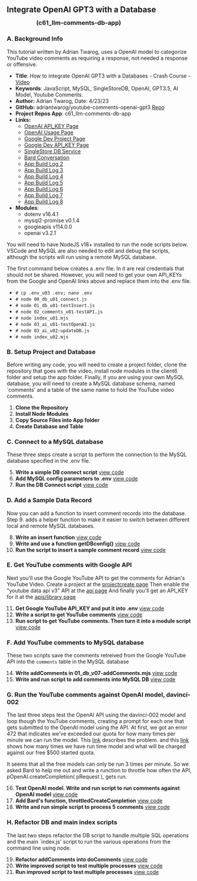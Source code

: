 
## Integrate OpenAI GPT3 with a Database
### <div style="margin-top: -10px; margin-left: 80px;">(c61_llm-comments-db-app)</div>

### A. Background Info

This tutorial written by Adrian Twarog, uses a OpenAI model to categorize YouTube video comments as
requiring a response, not needed a response or offensive. 

 - **Title**: How to integrate OpenAI GPT3 with a Databases - Crash Course - [Video](https://www.youtube.com/watch?v=N4nX_rTwKx4) 
 - **Keywords**: JavaScript, MySQL, SingleStoreDB, OpenAI, GPT3.5, AI Model, Youtube Comments. 
 - **Author:** Adrian Twarog, Date: 4/23/23 
 - **GitHub:** adriantwarog/youtube-comments-openai-gpt3 [Repo](https://github.com/adriantwarog/youtube-comments-openai-gpt3.git)
 - **Project Repos App**: c61_llm-comments-db-app
 - **Links:** 
    - [OpenAI API_KEY Page](https://platform.openai.com/api-keys)   
    - [OpenAI Usage Page](https://platform.openai.com/usage)   
    - [Google Dev Project Page](https://console.cloud.google.com/apis/welcome?project=)   
    - [Google Dev API_KEY Page](https://console.cloud.google.com/apis/credentials?project=)   
    - [SingleStore DB Service](https://www.singlestore.com/cloud-trial/)
    - [Bard Conversation](https://g.co/bard/share/6f48fe97c585)
    - [App Build Log 2](docs/setup/d61_llm-comments-db-app/d61-01_build-log.md)
    - [App Build Log 3](/docs/setup/d61_llm-comments-db-app/d61-01_build-log.md)
    - [App Build Log 4](./docs/setup/d61_llm-comments-db-app/d61-01_build-log.md)
    - [App Build Log 5](setup/d61_llm-comments-db-app/d61-01_build-log.md)
    - [App Build Log 6](./setup/d61_llm-comments-db-app/d61-01_build-log.md)
    - [App Build Log 7](d61_llm-comments-db-app/d61-01_build-log.md)
    - [App Build Log 8](./d61_llm-comments-db-app/d61-01_build-log.md)
 - **Modules**:  
   - dotenv v16.4.1
   - mysql2-promise v0.1.4
   - googleapis v114.0.0
   - openai v3.2.1

You will need to have NodeJS v18+ installed to run the node scripts below. VSCode and MySQL are also needed
to edit and debug the scripts, although the scripts will run using a remote MySQL database. 

The first command below creates a .env file.  In it are real credentials that should not be shared.  However,
you will need to get your own API_KEYs from the Google and OpenAI links above and replace them into the .env file. 

- `# cp .env_u03 .env; nano .env`
- `# node 00_db_u01_connect.js`
- `# node 01_db_u01-testInsert.js`   
- `# node 02_comments_u01-testAPI.js`  
- `# node index_u01.mjs`  
- `# node 03_ai_u01-testOpenAI.js` 
- `# node 03_ai_u02-updateDB.js` 
- `# node index_u02.mjs`  

### B. Setup Project and Database 

Before writing any code, you will need to create a project folder, clone the repository that goes with the video, 
install node modules in the client6 folder and setup the app folder.  Finally, if you are using your own MySQL
database, you will need to create a MySQL database schema, named `comments' and a table of the same name to hold 
the YouTube video comments.

 1. **Clone the Repository**  
 2. **Install Node Modules**  
 3. **Copy Source Files into App folder**  
 4. **Create Database and Table**

### C. Connect to a MySQL database

These three steps create a script to perform the connection to the MySQL database specified in the .env file. 

 5. **Write a simple DB connect script**                    [view code](https://github.com/robinmattern/dev01-robin/blob/f3d1bca139fb3a0631045cb4885edac72e59cb89/docs/setup/d61_llm-comments-db-app/d61-01_build-log.md?plain=1#L60)
 6. **Add MySQL config parameters to .env**                 [view code](https://github.com/robinmattern/dev01-robin/blob/f3d1bca139fb3a0631045cb4885edac72e59cb89/docs/setup/d61_llm-comments-db-app/d61-01_build-log.md?plain=1#L104)
 7. **Run the DB Connect script**                           [view code](https://github.com/robinmattern/dev01-robin/blob/f3d1bca139fb3a0631045cb4885edac72e59cb89/docs/setup/d61_llm-comments-db-app/d61-01_build-log.md?plain=1#L113)

### D. Add a Sample Data Record

Now you can add a function to insert comment records into the database. Step 9. adds a helper function to 
make it easier to switch between different local and remote MySQL databases.

 8. **Write an insert function**                            [view code](https://github.com/robinmattern/dev01-robin/blob/f3d1bca139fb3a0631045cb4885edac72e59cb89/docs/setup/d61_llm-comments-db-app/d61-01_build-log.md?plain=1#L157)
 9. **Write and use a function getDBconfig()**              [view code](https://github.com/robinmattern/dev01-robin/blob/f3d1bca139fb3a0631045cb4885edac72e59cb89/docs/setup/d61_llm-comments-db-app/d61-01_build-log.md?plain=1#L185)
10. **Run the script to insert a sample comment record**    [view code](https://github.com/robinmattern/dev01-robin/blob/f3d1bca139fb3a0631045cb4885edac72e59cb89/docs/setup/d61_llm-comments-db-app/d61-01_build-log.md?plain=1#L209) 

### E. Get YouTube comments with Google API 

Next you'll use the Google YouTube API to get the comments for Adrian's YouTube Video.  Create a project at the [projectcreate page](https://console.cloud.google.com/projectcreate)
Then enable the "youtube data api v3" API at the [api page](https://console.cloud.google.com/apis/library/browse?q=youtube%20data%20api%20v3)
And finally you'll get an API_KEY for it at the [apis/library page]( https://console.cloud.google.com/apis/credentials?project=)

11. **Get Google YouTube API_KEY and put it into .env**     [view code](https://github.com/robinmattern/dev01-robin/blob/f3d1bca139fb3a0631045cb4885edac72e59cb89/docs/setup/d61_llm-comments-db-app/d61-01_build-log.md?plain=1#L217) 
12. **Write a script to get YouTube comments**              [view code](https://github.com/robinmattern/dev01-robin/blob/f3d1bca139fb3a0631045cb4885edac72e59cb89/docs/setup/d61_llm-comments-db-app/d61-01_build-log.md?plain=1#L223) 
13. **Run script to get YouTube comments. Then turn it into a module script**  [view code](https://github.com/robinmattern/dev01-robin/blob/f3d1bca139fb3a0631045cb4885edac72e59cb89/docs/setup/d61_llm-comments-db-app/d61-01_build-log.md?plain=1#L257) 

### F. Add YouTube comments to MySQL database 
These two scripts save the comments retreived from the Google YouTube API into the `comments` table in the MySQL database

14. **Write addComments in 01_db_v07-addComments.mjs**      [view code](https://github.com/robinmattern/dev01-robin/blob/f3d1bca139fb3a0631045cb4885edac72e59cb89/docs/setup/d61_llm-comments-db-app/d61-01_build-log.md?plain=1#L276) 
15. **Write and run script to add comments into MySQL DB**  [view code](https://github.com/robinmattern/dev01-robin/blob/f3d1bca139fb3a0631045cb4885edac72e59cb89/docs/setup/d61_llm-comments-db-app/d61-01_build-log.md?plain=1#L324) 

### G. Run the YouTube comments against OpenAI model, davinci-002 

The last three steps test the OpenAI API using the davinci-002 model and loop though the YouTube comments, creating a prompt for each one that 
gets submitted to the OpenAI model using the API.  At first, we got an error 472 that indicates we've exceeded our quota for how many times per minute 
we can run the model.  This [link](https://platform.openai.com/account/limits) describes the problem. and this 
[link](https://platform.openai.com/usage) shows how many times we have run time model and what will be charged against our free $500 started quota.  

It seems that all the free models can only be run 3 times per minute.  So we asked Bard to help me out 
and write a runction to throttle how often the API, pOpenAI.createCompletion( pRequest ), gets run.   

16. **Test OpenAI model. Write and run script to run comments against OpenAI model**  [view code](https://github.com/robinmattern/dev01-robin/blob/f3d1bca139fb3a0631045cb4885edac72e59cb89/docs/setup/d61_llm-comments-db-app/d61-01_build-log.md?plain=1#L348) 
17. **Add Bard's function, throttledCreateCompletion**      [view code](https://github.com/robinmattern/dev01-robin/blob/f3d1bca139fb3a0631045cb4885edac72e59cb89/docs/setup/d61_llm-comments-db-app/d61-01_build-log.md?plain=1#L488) 
18. **Write and run simple script to process 5 comments**   [view code](https://github.com/robinmattern/dev01-robin/blob/f3d1bca139fb3a0631045cb4885edac72e59cb89/docs/setup/d61_llm-comments-db-app/d61-01_build-log.md?plain=1#L507) 

### H. Refactor DB and main index scripts   
The last two steps refactor the DB script to handle multiple SQL operations and the main `index.js' script 
to run the various operations from the command line using node.   

19. **Refactor addComments into doComments**                [view code](https://github.com/robinmattern/dev01-robin/blob/f3d1bca139fb3a0631045cb4885edac72e59cb89/docs/setup/d61_llm-comments-db-app/d61-01_build-log.md?plain=1#L555) 
20. **Write improved script to test multiple processes**    [view code](https://github.com/robinmattern/dev01-robin/blob/f3d1bca139fb3a0631045cb4885edac72e59cb89/docs/setup/d61_llm-comments-db-app/d61-01_build-log.md?plain=1#L662) 
21. **Run improved script to test multiple processes**      [view code](https://github.com/robinmattern/dev01-robin/blob/f3d1bca139fb3a0631045cb4885edac72e59cb89/docs/setup/d61_llm-comments-db-app/d61-01_build-log.md?plain=1#L757) 



